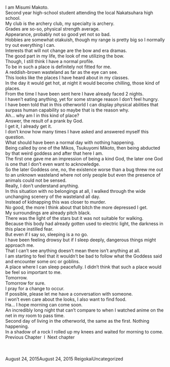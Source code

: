 <br/>
I am Misumi Makoto.<br/>
Second year high-school student attending the local Nakatsuhara high school.<br/>
My club is the archery club, my specialty is archery.<br/>
Grades are so-so, physical strength average.<br/>
Appearance, probably not so good yet not so bad.<br/>
Hobbies are somewhat otakuish, though my range is pretty big so I normally try out everything I can.<br/>
Interests that will not change are the bow and era dramas.<br/>
The good part in my life, the look of me utilizing the bow.<br/>
Though, I still think I have a normal profile.<br/>
To be in such a place is definitely not fitted for me.<br/>
A reddish-brown wasteland as far as the eye can see.<br/>
This looks like the places I have heard about in my classes.<br/>
In the day it would get hot, at night it would become chilling, those kind of places.<br/>
From the time I have been sent here I have already faced 2 nights.<br/>
I haven’t eating anything, yet for some strange reason I don’t feel hungry.<br/>
I have been told that in this otherworld I can display physical abilities that surpass human capability so maybe that is the reason why.<br/>
Ah… why am I in this kind of place?<br/>
Answer, the result of a prank by God.<br/>
I get it, I already get it.<br/>
I don’t know how many times I have asked and answered myself this question.<br/>
What should have been a normal day with nothing happening.<br/>
Being called by one of the Mikos, Tsukuyomi Mikoto, then being abducted by that weird goddess and after that here I am.<br/>
The first one gave me an impression of being a kind God, the later one God is one that I don’t even want to acknowledge.<br/>
So the later Goddess one, no, the existence worse than a bug threw me out to an unknown wasteland where not only people but even the presence of animals could not be sensed.<br/>
Really, I don’t understand anything.<br/>
In this situation with no belongings at all, I walked through the wide unchanging scenery of the wasteland all day.<br/>
Instead of kidnapping this was closer to murder.<br/>
No good, the more I think about that bitch the more depressed I get.<br/>
My surroundings are already pitch black.<br/>
There was the light of the stars but it was not suitable for walking.<br/>
Because this body had already gotten used to electric light, the darkness in this place instilled fear.<br/>
But even if I say so, sleeping is a no go.<br/>
I have been feeling drowsy but if I sleep deeply, dangerous things might approach me.<br/>
That I can’t see anything doesn’t mean there isn’t anything at all.<br/>
I am starting to feel that it wouldn’t be bad to follow what the Goddess said and encounter some orc or goblins.<br/>
A place where I can sleep peacefully. I didn’t think that such a place would be feel so important to me.<br/>
Tomorrow.<br/>
Tomorrow for sure.<br/>
I pray for a change to occur.<br/>
If possible, please let me have a conversation with someone.<br/>
I won’t even care about the looks, I also want to find food.<br/>
Ha… I hope morning can come soon.<br/>
An incredibly long night that can’t compare to when I watched anime on the net in my room to pass time.<br/>
Second day of living in the otherworld, the same as the first. Nothing happening.<br/>
In a shadow of a rock I rolled up my knees and waited for morning to come.<br/>
Previous Chapter  l  Next chapter<br/>
<br/>
<br/>
<br/>
August 24, 2015August 24, 2015 ReigokaiUncategorized <br/>
<br/>
<br/>
